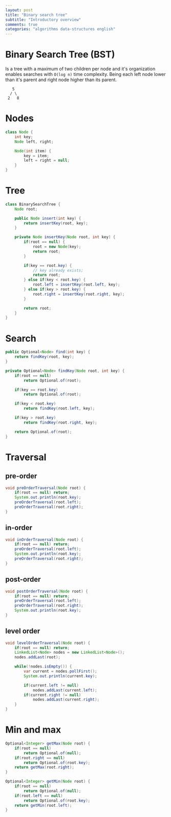 ```yaml
---
layout: post
title: "Binary search tree"
subtitle: "Introductory overview"
comments: true
categories: "algorithms data-structures english"
---
```


# Binary Search Tree (BST)

Is a tree with a maximum of two children per node and it's organization enables searches with `O(log n)` time complexity. Being each left node lower than it's parent and right node higher than its parent.

```
   5
  / \
 2   8
```

# Nodes

```java
class Node {
    int key;
    Node left, right;

    Node(int item) {
        key = item;
        left = right = null;
    }
}
```

# Tree

```java
class BinarySearchTree {
    Node root;

    public Node insert(int key) {
        return insertKey(root, key);
    }

    private Node insertKey(Node root, int key) {
        if(root == null) {
            root = new Node(key);
            return root;
        }

        if(key == root.key) {
            // key already exists;
            return root;                        
        } else if(key < root.key) {
            root.left = insertKey(root.left, key);
        } else if(key > root.key) {
            root.right = insertKey(root.right, key);
        }

        return root;
    }
}
```

# Search

```java
public Optional<Node> find(int key) {
    return findKey(root, key);
}

private Optional<Node> findKey(Node root, int key) {
    if(root == null) 
        return Optional.of(root);

    if(key == root.key) 
        return Optional.of(root);

    if(key < root.key) 
        return findKey(root.left, key);

    if(key > root.key) 
        return findKey(root.right, key);

    return Optional.of(root);
}
```

# Traversal

## pre-order
```java
void preOrderTraversal(Node root) {
    if(root == null) return;
    System.out.println(root.key);
    preOrderTraversal(root.left);
    preOrderTraversal(root.right);
}
```

## in-order
```java
void inOrderTraversal(Node root) {
    if(root == null) return;
    preOrderTraversal(root.left);
    System.out.println(root.key);
    preOrderTraversal(root.right);
}
```

## post-order
```java
void postOrderTraversal(Node root) {
    if(root == null) return;
    preOrderTraversal(root.left);
    preOrderTraversal(root.right);
    System.out.println(root.key);
}
```

## level order

```java
void levelOrderTraversal(Node root) {
    if(root == null) return;
    LinkedList<Node> nodes = new LinkedList<Node>();
    nodes.addLast(root);

    while(!nodes.isEmpty()) {
        var current = nodes.pollFirst();
        System.out.println(current.key);

        if(current.left != null)
            nodes.addLast(current.left);
        if(current.right != null)
            nodes.addLast(current.right);
    }
}
````

# Min and max

```java
Optional<Integer> getMax(Node root) {
    if(root == null) 
        return Optional.of(null);
    if(root.right == null)
        return Optional.of(root.key);
    return getMax(root.right);
}

Optional<Integer> getMin(Node root) {
    if(root == null) 
        return Optional.of(null);
    if(root.left == null)
        return Optional.of(root.key);
    return getMin(root.left);
}
```